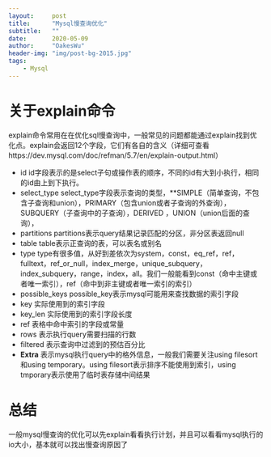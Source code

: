 ```yaml
---
layout:     post
title:      "Mysql慢查询优化"
subtitle:   ""
date:       2020-05-09
author:     "OakesWu"
header-img: "img/post-bg-2015.jpg"
tags:
    - Mysql
---
```


# 关于explain命令
explain命令常用在在优化sql慢查询中，一般常见的问题都能通过explain找到优化点。explain会返回12个字段，它们有各自的含义（详细可查看https://dev.mysql.com/doc/refman/5.7/en/explain-output.html）
- id
id字段表示的是select子句或操作表的顺序，不同的id有大到小执行，相同的id由上到下执行。
- select_type
select_type字段表示查询的类型，**SIMPLE（简单查询，不包含子查询和union），PRIMARY（包含union或者子查询的外查询），SUBQUERY（子查询中的子查询），DERIVED ，UNION（union后面的查询），
- partitions
partitions表示query结果记录匹配的分区，非分区表返回null
- table
table表示正查询的表，可以表名或别名
- type
type有很多值，从好到差依次为system，const，eq_ref，ref，fulltext，ref_or_null，index_merge，unique_subquery，index_subquery，range，index，all。我们一般能看到const（命中主键或者唯一索引），ref（命中到非主键或者唯一索引的索引）
- possible_keys
possible_key表示mysql可能用来查找数据的索引字段
- key 
实际使用到的索引字段
- key_len
实际使用到的索引字段长度
- ref
表格中命中索引的字段或常量
- rows
表示执行query需要扫描的行数
- filtered 
表示查询中过滤到的预估百分比
- **Extra** 
表示mysql执行query中的格外信息，一般我们需要关注using filesort和using temporary。using filesort表示排序不能使用到索引，using tmporary表示使用了临时表存储中间结果
# 总结
一般mysql慢查询的优化可以先explain看看执行计划，并且可以看看mysql执行的io大小，基本就可以找出慢查询原因了